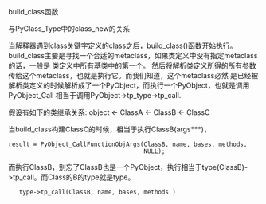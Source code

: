 build_class函数

与PyClass_Type中的class_new的关系


当解释器遇到class关键字定义的class之后，build_class()函数开始执行。
build_class主要是寻找一个合适的metaclass，如果类定义中没有指定metaclass的话，一般是
类定义中所有基类中的第一个。
然后将解析类定义所得的所有参数传给这个metaclass，也就是执行它。而我们知道，这个metaclass必然
是已经被解析类定义的时候解析成了一个PyObject，而执行一个PyObject，也就是调用PyObject_Call
相当于调用PyObject->tp_type->tp_call.

假设有如下的类继承关系:
object <- ClassA <- ClassB <- ClassC

当build_class构建ClassC的时候，相当于执行ClassB(args***)，
```
result = PyObject_CallFunctionObjArgs(ClassB, name, bases, methods,
                                      NULL);
```
而执行ClassB，别忘了ClassB也是一个PyObject，执行相当于type(ClassB)->tp_call。而Class的B的type就是type。

```
   type->tp_call(ClassB, name, bases, methods )

```
